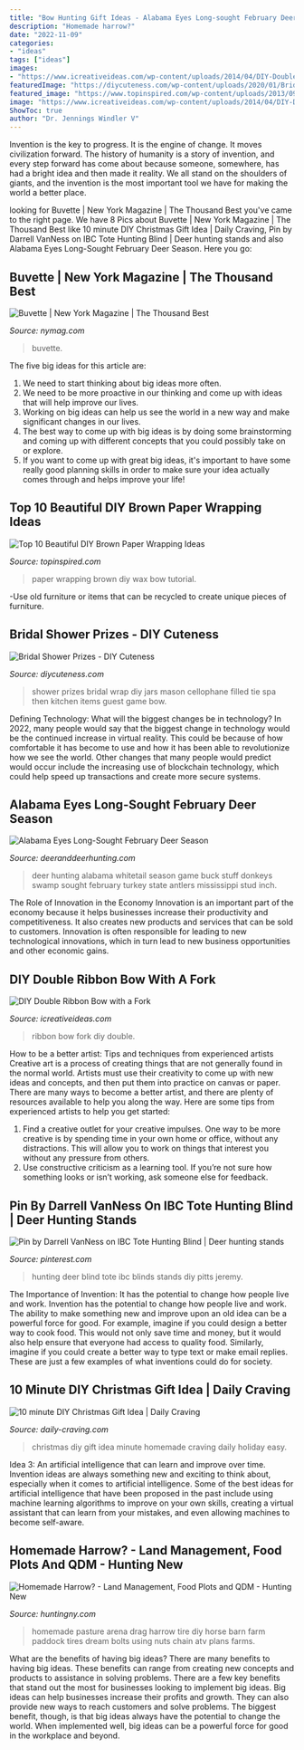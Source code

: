 ```yaml
---
title: "Bow Hunting Gift Ideas - Alabama Eyes Long-sought February Deer Season"
description: "Homemade harrow?"
date: "2022-11-09"
categories:
- "ideas"
tags: ["ideas"]
images:
- "https://www.icreativeideas.com/wp-content/uploads/2014/04/DIY-Double-Ribbon-Bow-with-a-Fork-thumb.jpg"
featuredImage: "https://diycuteness.com/wp-content/uploads/2020/01/Bridal-Shower-Prizes-10.jpg"
featured_image: "https://www.topinspired.com/wp-content/uploads/2013/09/top-10-beautiful-diy-brown-paper-wrapping-ideas_06.jpg"
image: "https://www.icreativeideas.com/wp-content/uploads/2014/04/DIY-Double-Ribbon-Bow-with-a-Fork-thumb.jpg"
ShowToc: true
author: "Dr. Jennings Windler V"
---
```



Invention is the key to progress. It is the engine of change. It moves civilization forward. The history of humanity is a story of invention, and every step forward has come about because someone, somewhere, has had a bright idea and then made it reality. We all stand on the shoulders of giants, and the invention is the most important tool we have for making the world a better place.

	

		
looking for Buvette | New York Magazine | The Thousand Best you've came to the right page. We have 8 Pics about Buvette | New York Magazine | The Thousand Best like 10 minute DIY Christmas Gift Idea | Daily Craving, Pin by Darrell VanNess on IBC Tote Hunting Blind | Deer hunting stands and also Alabama Eyes Long-Sought February Deer Season. Here you go:
		
    
## Buvette | New York Magazine | The Thousand Best

<img loading=lazy src="https://pyxis.nymag.com/v1/imgs/0b8/34b/3cccc380af6d14d6d1ea82a27aff1401a6-buvette-01.1x.rsocial.w1200.jpg" onerror="this.onerror=null;this.src='https://tse4.mm.bing.net/th?id=OIP.JeZ0vjvEE1ZMBU-xCql3_gHaD4&amp;pid=15.1';" alt="Buvette | New York Magazine | The Thousand Best">

_Source: nymag.com_

>buvette. 

	

The five big ideas for this article are:
1. We need to start thinking about big ideas more often. 
2. We need to be more proactive in our thinking and come up with ideas that will help improve our lives. 
3. Working on big ideas can help us see the world in a new way and make significant changes in our lives. 
4. The best way to come up with big ideas is by doing some brainstorming and coming up with different concepts that you could possibly take on or explore. 
5. If you want to come up with great big ideas, it's important to have some really good planning skills in order to make sure your idea actually comes through and helps improve your life!

    
## Top 10 Beautiful DIY Brown Paper Wrapping Ideas

<img loading=lazy src="https://www.topinspired.com/wp-content/uploads/2013/09/top-10-beautiful-diy-brown-paper-wrapping-ideas_06.jpg" onerror="this.onerror=null;this.src='https://tse1.mm.bing.net/th?id=OIP.dWMLzZjt5CNw1My8rUbTLQHaJK&amp;pid=15.1';" alt="Top 10 Beautiful DIY Brown Paper Wrapping Ideas">

_Source: topinspired.com_

>paper wrapping brown diy wax bow tutorial. 

	

-Use old furniture or items that can be recycled to create unique pieces of furniture.

    
## Bridal Shower Prizes - DIY Cuteness

<img loading=lazy src="https://diycuteness.com/wp-content/uploads/2020/01/Bridal-Shower-Prizes-10.jpg" onerror="this.onerror=null;this.src='https://tse1.mm.bing.net/th?id=OIP.C7mj-5ZOKD1tXtTYEy1RyQHaJ4&amp;pid=15.1';" alt="Bridal Shower Prizes - DIY Cuteness">

_Source: diycuteness.com_

>shower prizes bridal wrap diy jars mason cellophane filled tie spa then kitchen items guest game bow. 

	

Defining Technology: What will the biggest changes be in technology?
In 2022, many people would say that the biggest change in technology would be the continued increase in virtual reality. This could be because of how comfortable it has become to use and how it has been able to revolutionize how we see the world. Other changes that many people would predict would occur include the increasing use of blockchain technology, which could help speed up transactions and create more secure systems.

    
## Alabama Eyes Long-Sought February Deer Season

<img loading=lazy src="https://s22301.pcdn.co/wp-content/uploads/170-8pt.jpg" onerror="this.onerror=null;this.src='https://tse4.mm.bing.net/th?id=OIP.fXsljcG_5q9Lx4Ya29ojYwHaLH&amp;pid=15.1';" alt="Alabama Eyes Long-Sought February Deer Season">

_Source: deeranddeerhunting.com_

>deer hunting alabama whitetail season game buck stuff donkeys swamp sought february turkey state antlers mississippi stud inch. 

	

The Role of Innovation in the Economy
Innovation is an important part of the economy because it helps businesses increase their productivity and competitiveness. It also creates new products and services that can be sold to customers. Innovation is often responsible for leading to new technological innovations, which in turn lead to new business opportunities and other economic gains.

    
## DIY Double Ribbon Bow With A Fork

<img loading=lazy src="https://www.icreativeideas.com/wp-content/uploads/2014/04/DIY-Double-Ribbon-Bow-with-a-Fork-thumb.jpg" onerror="this.onerror=null;this.src='https://tse2.mm.bing.net/th?id=OIP.uWUFglTr2nmdvUwat2S22AHaHa&amp;pid=15.1';" alt="DIY Double Ribbon Bow with a Fork">

_Source: icreativeideas.com_

>ribbon bow fork diy double. 

	

How to be a better artist: Tips and techniques from experienced artists
Creative art is a process of creating things that are not generally found in the normal world. Artists must use their creativity to come up with new ideas and concepts, and then put them into practice on canvas or paper. There are many ways to become a better artist, and there are plenty of resources available to help you along the way. Here are some tips from experienced artists to help you get started: 
1. Find a creative outlet for your creative impulses. One way to be more creative is by spending time in your own home or office, without any distractions. This will allow you to work on things that interest you without any pressure from others. 
2. Use constructive criticism as a learning tool. If you’re not sure how something looks or isn’t working, ask someone else for feedback.

    
## Pin By Darrell VanNess On IBC Tote Hunting Blind | Deer Hunting Stands

<img loading=lazy src="https://i.pinimg.com/736x/2e/b1/90/2eb19006f9f0604a56121c66263b5ea8.jpg" onerror="this.onerror=null;this.src='https://tse1.mm.bing.net/th?id=OIP.dnfqC3QJCaQbBJhEDe7ktAHaNX&amp;pid=15.1';" alt="Pin by Darrell VanNess on IBC Tote Hunting Blind | Deer hunting stands">

_Source: pinterest.com_

>hunting deer blind tote ibc blinds stands diy pitts jeremy. 

	

The Importance of Invention: It has the potential to change how people live and work.
Invention has the potential to change how people live and work. The ability to make something new and improve upon an old idea can be a powerful force for good. For example, imagine if you could design a better way to cook food. This would not only save time and money, but it would also help ensure that everyone had access to quality food. Similarly, imagine if you could create a better way to type text or make email replies. These are just a few examples of what inventions could do for society.

    
## 10 Minute DIY Christmas Gift Idea | Daily Craving

<img loading=lazy src="https://daily-craving.com/wp-content/uploads/2015/12/diy-christmas-gift-idea_3.jpg" onerror="this.onerror=null;this.src='https://tse2.mm.bing.net/th?id=OIP.EvyfWtd8U3SqW5M8RHnsxQHaLH&amp;pid=15.1';" alt="10 minute DIY Christmas Gift Idea | Daily Craving">

_Source: daily-craving.com_

>christmas diy gift idea minute homemade craving daily holiday easy. 

	

Idea 3: An artificial intelligence that can learn and improve over time.
Invention ideas are always something new and exciting to think about, especially when it comes to artificial intelligence. Some of the best ideas for artificial intelligence that have been proposed in the past include using machine learning algorithms to improve on your own skills, creating a virtual assistant that can learn from your mistakes, and even allowing machines to become self-aware.

    
## Homemade Harrow? - Land Management, Food Plots And QDM - Hunting New

<img loading=lazy src="https://huntingny.com/forums/uploads/monthly_2018_05/B6454D53-9B36-4A54-9C52-18454FE1F82B.jpeg.d6e998ff463a3954d2545de9358b642a.jpeg" onerror="this.onerror=null;this.src='https://tse1.mm.bing.net/th?id=OIP.SsvJ7XLb5D_uLwL5KGXokQHaFj&amp;pid=15.1';" alt="Homemade Harrow? - Land Management, Food Plots and QDM - Hunting New">

_Source: huntingny.com_

>homemade pasture arena drag harrow tire diy horse barn farm paddock tires dream bolts using nuts chain atv plans farms. 

	

What are the benefits of having big ideas?
There are many benefits to having big ideas. These benefits can range from creating new concepts and products to assistance in solving problems. There are a few key benefits that stand out the most for businesses looking to implement big ideas. 
Big ideas can help businesses increase their profits and growth. They can also provide new ways to reach customers and solve problems. The biggest benefit, though, is that big ideas always have the potential to change the world. When implemented well, big ideas can be a powerful force for good in the workplace and beyond.

